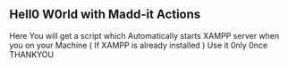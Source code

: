 ## Hell0 W0rld with Madd-it Actions
Here You will get a script 
which Automatically starts XAMPP server when you on your Machine ( If XAMPP is already installed )
Use it 0nly 0nce
THANKYOU
